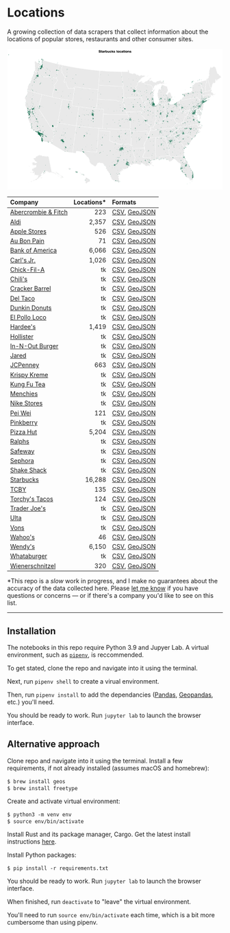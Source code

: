 # Locations
A growing collection of data scrapers that collect information about the locations of popular stores, restaurants and other consumer sites.

![starbucks locations](starbucks/visuals/visualization.png)

|Company|Locations*|Formats|
|:---  |---: |:---  |
|[Abercrombie & Fitch](https://github.com/stiles/locations/tree/main/abercrombie-fitch)|223|[CSV](https://github.com/stiles/locations/blob/main/abercrombie-fitch/data/processed/abercrombie_fitch_locations.csv), [GeoJSON](https://github.com/stiles/locations/blob/main/abercrombie-fitch/data/processed/abercrombie_fitch_locations.geojson)|
|[Aldi](https://github.com/stiles/locations/tree/main/apple-stores)|2,357|[CSV](), [GeoJSON]()|
|[Apple Stores](https://github.com/stiles/locations/tree/main/apple-stores)|526|[CSV](), [GeoJSON]()|
|[Au Bon Pain](https://github.com/stiles/locations/tree/main/au-bon-pain)|71|[CSV](), [GeoJSON]()|
|[Bank of America](https://github.com/stiles/locations/tree/main/bank-of-america)|6,066|[CSV](), [GeoJSON]()|
|[Carl's Jr.](https://github.com/stiles/locations/tree/main/carls-jr)|1,026|[CSV](), [GeoJSON]()|
|[Chick-Fil-A](https://github.com/stiles/locations/tree/main/chick-fil-a)|tk|[CSV](), [GeoJSON]()|
|[Chili's](https://github.com/stiles/locations/tree/main/chilis)|tk|[CSV](), [GeoJSON]()|
|[Cracker Barrel](https://github.com/stiles/locations/tree/main/cracker-barrel)|tk|[CSV](), [GeoJSON]()|
|[Del Taco](https://github.com/stiles/locations/tree/main/del-taco)|tk|[CSV](), [GeoJSON]()|
|[Dunkin Donuts](https://github.com/stiles/locations/tree/main/dunkin-donuts)|tk|[CSV](), [GeoJSON]()|
|[El Pollo Loco](https://github.com/stiles/locations/tree/main/el-pollo-loco)|tk|[CSV](), [GeoJSON]()|
|[Hardee's](https://github.com/stiles/locations/tree/main/hardies)|1,419|[CSV](), [GeoJSON]()|
|[Hollister](https://github.com/stiles/locations/tree/main/hollister)|tk|[CSV](), [GeoJSON]()|
|[In-N-Out Burger](https://github.com/stiles/locations/tree/main/in-n-out)|tk|[CSV](), [GeoJSON]()|
|[Jared](https://github.com/stiles/locations/tree/main/jared)|tk|[CSV](), [GeoJSON]()|
|[JCPenney](https://github.com/stiles/locations/tree/main/jcpenney)|663|[CSV](), [GeoJSON]()|
|[Krispy Kreme](https://github.com/stiles/locations/tree/main/krispy-kreme)|tk|[CSV](), [GeoJSON]()|
|[Kung Fu Tea](https://github.com/stiles/locations/tree/main/kung-fu-tea)|tk|[CSV](), [GeoJSON]()|
|[Menchies](https://github.com/stiles/locations/tree/main/menchies)|tk|[CSV](), [GeoJSON]()|
|[Nike Stores](https://github.com/stiles/locations/tree/main/nike-stores)|tk|[CSV](), [GeoJSON]()|
|[Pei Wei](https://github.com/stiles/locations/tree/main/pei-wei)|121|[CSV](), [GeoJSON]()|
|[Pinkberry](https://github.com/stiles/locations/tree/main/pinkberry)|tk|[CSV](), [GeoJSON]()|
|[Pizza Hut](https://github.com/stiles/locations/tree/main/pizza-hut)|5,204|[CSV](), [GeoJSON]()|
|[Ralphs](https://github.com/stiles/locations/tree/main/ralphs)|tk|[CSV](), [GeoJSON]()|
|[Safeway](https://github.com/stiles/locations/tree/main/safeway)|tk|[CSV](), [GeoJSON]()|
|[Sephora](https://github.com/stiles/locations/tree/main/sephora)|tk|[CSV](), [GeoJSON]()|
|[Shake Shack](https://github.com/stiles/locations/tree/main/shake-shack)|tk|[CSV](), [GeoJSON]()|
|[Starbucks](https://github.com/stiles/locations/tree/main/starbucks)|16,288|[CSV](), [GeoJSON]()|
|[TCBY](https://github.com/stiles/locations/tree/main/tcby)|135|[CSV](), [GeoJSON]()|
|[Torchy's Tacos](https://github.com/stiles/locations/tree/main/torchys-tacos)|124|[CSV](), [GeoJSON]()|
|[Trader Joe's](https://github.com/stiles/locations/tree/main/trader-joes)|tk|[CSV](), [GeoJSON]()|
|[Ulta](https://github.com/stiles/locations/tree/main/ulta)|tk|[CSV](), [GeoJSON]()|
|[Vons](https://github.com/stiles/locations/tree/main/vons)|tk|[CSV](), [GeoJSON]()|
|[Wahoo's](https://github.com/stiles/locations/tree/main/wahoos)|46|[CSV](), [GeoJSON]()|
|[Wendy's](https://github.com/stiles/locations/tree/main/wendys)|6,150|[CSV](), [GeoJSON]()|
|[Whataburger](https://github.com/stiles/locations/tree/main/whataburger)|tk|[CSV](), [GeoJSON]()|
|[Wienerschnitzel](https://github.com/stiles/locations/tree/main/wienerschnitzel)|320|[CSV](), [GeoJSON]()|

*This repo is a *slow* work in progress, and I make no guarantees about the accuracy of the data collected here. Please [let me know](mailto:mattstiles@gmail.com) if you have questions or concerns — or if there's a company you'd like to see on this list.

---

## Installation
The notebooks in this repo require Python 3.9 and Jupyer Lab. A virtual environment, such as [`pipenv`](https://pipenv.pypa.io/en/latest/), is reccommended. 

To get stated, clone the repo and navigate into it using the terminal. 

Next, run `pipenv shell` to create a virual environment. 

Then, run `pipenv install` to add the dependancies ([Pandas](https://pandas.pydata.org/), [Geopandas](https://geopandas.org/en/stable/), etc.) you'll need.

You should be ready to work. Run `jupyter lab` to launch the browser interface.

## Alternative approach

Clone repo and navigate into it using the terminal. Install a few requirements, if not already installed (assumes macOS and homebrew):

    $ brew install geos
    $ brew install freetype

Create and activate virtual environment:

    $ python3 -m venv env
    $ source env/bin/activate

Install Rust and its package manager, Cargo. Get the latest install instructions [here](https://www.rust-lang.org/tools/install).

Install Python packages:

    $ pip install -r requirements.txt

You should be ready to work. Run `jupyter lab` to launch the browser interface.

When finished, run `deactivate` to "leave" the virtual environment.

You'll need to run `source env/bin/activate` each time, which is a bit more cumbersome than using pipenv.